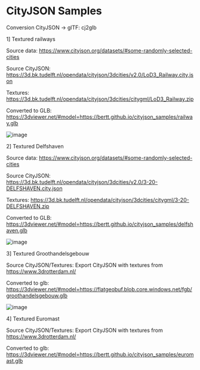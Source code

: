 # CityJSON Samples

Conversion CityJSON -> glTF: cj2glb

1] Textured railways

Source data: https://www.cityjson.org/datasets/#some-randomly-selected-cities

Source CityJSON: https://3d.bk.tudelft.nl/opendata/cityjson/3dcities/v2.0/LoD3_Railway.city.json

Textures: https://3d.bk.tudelft.nl/opendata/cityjson/3dcities/citygml/LoD3_Railway.zip

Converted to GLB: https://3dviewer.net/#model=https://bertt.github.io/cityjson_samples/railway.glb

![image](https://github.com/user-attachments/assets/8948577c-f1ae-41d2-8eae-22ed4a59bece)


2] Textured Delfshaven

Source data: https://www.cityjson.org/datasets/#some-randomly-selected-cities

Source CityJSON: https://3d.bk.tudelft.nl/opendata/cityjson/3dcities/v2.0/3-20-DELFSHAVEN.city.json

Textures: https://3d.bk.tudelft.nl/opendata/cityjson/3dcities/citygml/3-20-DELFSHAVEN.zip

Converted to GLB: https://3dviewer.net/#model=https://bertt.github.io/cityjson_samples/delfshaven.glb

![image](https://github.com/user-attachments/assets/830ae0e9-7fe1-48c1-89c3-099eef66aa14)


3] Textured Groothandelsgebouw

Source CityJSON/Textures: Export CityJSON with textures from https://www.3drotterdam.nl/

Converted to glb: https://3dviewer.net/#model=https://flatgeobuf.blob.core.windows.net/fgb/groothandelsgebouw.glb

![image](https://github.com/user-attachments/assets/53cdb038-2fb6-46a8-aa4b-34c0830f0cad)


4] Textured Euromast

Source CityJSON/Textures: Export CityJSON with textures from https://www.3drotterdam.nl/

Converted to glb: https://3dviewer.net/#model=https://bertt.github.io/cityjson_samples/euromast.glb

